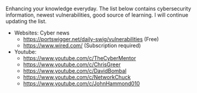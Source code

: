 Enhancing your knowledge everyday. The list below contains cybersecurity information, newest vulnerabilities, good source of learning. I will continue updating the list.
  - Websites: Cyber news
    + https://portswigger.net/daily-swig/vulnerabilities (Free)
    + https://www.wired.com/ (Subscription required)
  - Youtube:
    + https://www.youtube.com/c/TheCyberMentor
    + https://www.youtube.com/c/ChrisGreer
    + https://www.youtube.com/c/DavidBombal
    + https://www.youtube.com/c/NetworkChuck
    + https://www.youtube.com/c/JohnHammond010
